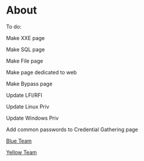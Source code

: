 # About

To do:

Make XXE page

Make SQL page

Make  File page

Make page dedicated to web&#x20;

Make Bypass page

Update LFI/RFI

Update Linux Priv

Update Windows Priv

Add common passwords to Credential Gathering page



[Blue Team](https://jeffgthompsons-organization.gitbook.io/blue-team/)

[Yellow Team](https://jeffgthompsons-organization.gitbook.io/yellow-team/)



